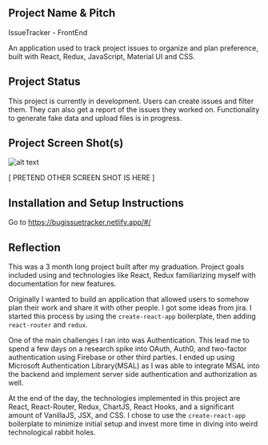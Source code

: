 ## Project Name & Pitch

IssueTracker - FrontEnd

An application used to track project issues to organize and plan preference, built with React, Redux, JavaScript, Material UI and CSS.

## Project Status

This project is currently in development. Users can create issues and filter them. They can also get a report of the issues they worked on. Functionality to generate fake data and upload files is in progress.

## Project Screen Shot(s)

![alt text](https://github.com/Swoyen/bug-tracker/tree/main/public/img/create-project-screenshot.png?raw=true)

[ PRETEND OTHER SCREEN SHOT IS HERE ]

## Installation and Setup Instructions

Go to https://bugissuetracker.netlify.app/#/

## Reflection

This was a 3 month long project built after my graduation. Project goals included using and technologies like React, Redux familiarizing myself with documentation for new features.

Originally I wanted to build an application that allowed users to somehow plan their work and share it with other people. I got some ideas from jira. I started this process by using the `create-react-app` boilerplate, then adding `react-router` and `redux`.

One of the main challenges I ran into was Authentication. This lead me to spend a few days on a research spike into OAuth, Auth0, and two-factor authentication using Firebase or other third parties. I ended up using Microsoft Authentication Library(MSAL) as I was able to integrate MSAL into the backend and implement server side authentication and authorization as well.

At the end of the day, the technologies implemented in this project are React, React-Router, Redux, ChartJS, React Hooks, and a significant amount of VanillaJS, JSX, and CSS. I chose to use the `create-react-app` boilerplate to minimize initial setup and invest more time in diving into weird technological rabbit holes.
